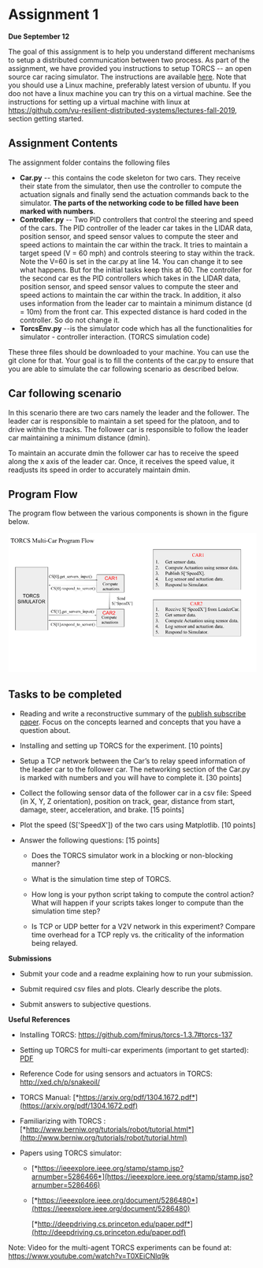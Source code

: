 # Assignment 1

**Due September 12**

The goal of this assignment is to help you understand different mechanisms to setup a distributed communication between two process. As part of the assignment, we have provided you instructions to setup TORCS -- an open source car racing simulator. The instructions are available [here](MultiCarSetupWithTorcs.pdf). Note that you should use a Linux machine, preferably latest version of ubuntu. If you doo not have a linux machine you can try this on a virtual machine. See the instructions for setting up a virtual machine with linux at https://github.com/vu-resilient-distributed-systems/lectures-fall-2019, section getting started.

## Assignment Contents

The assignment folder contains the following files

* **Car.py** -- this contains the code skeleton for two cars. They receive their state from the simulator, then use the controller to compute the actuation signals and finally send the actuation commands back to the simulator. **The parts of the networking code to be filled have been marked with numbers**. 
* **Controller.py** -- Two PID controllers that control the steering and speed of the cars. The PID controller of the leader car  takes in the LIDAR data, position sensor, and speed sensor values to compute the steer and speed actions to maintain the car within the
track. It tries to maintain a  target speed (V = 60 mph) and controls steering to stay within the track. Note the V=60 is set in the car.py at line 14. You can change it to see what happens. But for the initial tasks keep this at 60. The controller for the second car
es the  PID controllers which takes in the LIDAR data, position sensor, and speed sensor values to compute the steer and speed actions to maintain the car within the track. In addition, it also uses information from the leader car to maintain a minimum distance (d = 10m) from the front car. This expected distance is hard coded in the controller. So do not change it.
* **TorcsEnv.py** --is the simulator code which has all the functionalities for simulator - controller interaction. (TORCS simulation code)

These three files should be downloaded to your machine. You can use the git clone for that. Your goal is to fill the contents of the car.py to ensure that you are able to simulate the car following scenario as described below.

## Car following scenario

In this scenario there are two cars namely the leader and the follower. The
leader car is responsible to maintain a set speed for the platoon, and
to drive within the tracks. The follower car is responsible to follow
the leader car maintaining a minimum distance (dmin).

To maintain an accurate dmin the follower car has to receive
the speed along the x axis of the leader car. Once, it receives the speed
value, it readjusts its speed in order to accurately maintain dmin.

## Program Flow

The program flow between the various components is shown in the figure below.

![Program Flow](https://github.com/vu-resilient-distributed-systems/assignment-1-fall-19/blob/master/ProgramFlow.png)


## Tasks to be completed

-   Reading and write a reconstructive summary of the [publish subscribe paper](https://github.com/vu-resilient-distributed-systems/lectures-fall-2019/blob/master/Module-2-MiddlewareAndBackend/reading/TheManyFacesOfPublishSubscribe.pdf). Focus on the concepts learned and concepts that you have a question about. 
-  Installing and setting up TORCS for the experiment. \[10 points\]
-  Setup a TCP network between the Car’s to relay speed information of     the leader car to the follower car. The networking section of the Car.py is marked with numbers and you will have to complete it. \[30 points\]

-   Collect the following sensor data of the follower car in a csv file: Speed (in X,
    Y, Z orientation), position on track, gear, distance from start, damage, steer, acceleration, and brake.
    \[15 points\]

-   Plot the speed (S['SpeedX']) of the two cars using Matplotlib. \[10 points\]

-   Answer the following questions: \[15 points\]

    -   Does the TORCS simulator work in a blocking or non-blocking
        manner?

    -   What is the simulation time step of TORCS.

    -   How long is your python script taking to compute the control
        action? What will happen if your scripts takes longer to compute
        than the simulation time step?

    -   Is TCP or UDP better for a V2V network in this experiment?
        Compare time overhead for a TCP reply vs. the criticality of the
        information being relayed.

**Submissions**

-   Submit your code and a readme explaining how to run your submission.

-   Submit required csv files and plots. Clearly describe the plots. 

-   Submit answers to subjective questions.


**Useful References**

-   Installing TORCS: https://github.com/fmirus/torcs-1.3.7#torcs-137

-   Setting up TORCS for multi-car experiments (important to get started): [PDF](https://github.com/vu-resilient-distributed-systems/assignment-1-fall-19/blob/master/Setting%20Up%20Multi-Car%20Experiments%20with%20TORCS.pdf)

-   Reference Code for using sensors and actuators in TORCS: http://xed.ch/p/snakeoil/

-   TORCS Manual:
    [*https://arxiv.org/pdf/1304.1672.pdf*](https://arxiv.org/pdf/1304.1672.pdf)

-   Familiarizing with TORCS :
    [*http://www.berniw.org/tutorials/robot/tutorial.html*](http://www.berniw.org/tutorials/robot/tutorial.html)

-   Papers using TORCS simulator:

    -   [*https://ieeexplore.ieee.org/stamp/stamp.jsp?arnumber=5286466*](https://ieeexplore.ieee.org/stamp/stamp.jsp?arnumber=5286466)

    -   [*https://ieeexplore.ieee.org/document/5286480*](https://ieeexplore.ieee.org/document/5286480)

        [*http://deepdriving.cs.princeton.edu/paper.pdf*](http://deepdriving.cs.princeton.edu/paper.pdf)

Note: Video for the multi-agent TORCS experiments can be found at:
<https://www.youtube.com/watch?v=T0XEiCNlq9k>
